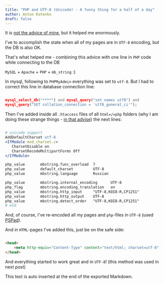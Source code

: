 ```yaml
---
title: "PHP and UTF-8 (Unicode) - A funny thing for a half of a day"
author: Anton Kotenko
draft: false
---
```


It is [not the advice of mine](http://live.julik.nl/2005/03/unicode-php), but it helped me enormously.

I've to accomplish the state when all of my pages are in `UTF-8` encoding, but the DB is also OK.

That's what helped me - combining this advice with one line in `PHP` code while connecting to the DB

`MySQL` + `Apache` + `PHP` + `mb_string` :)

In mysql, following to `PHPMyAdmin` everything was set to `utf-8`. But I had to correct this line in database connection line:

```php

mysql_select_db("****") and mysql_query("set names utf8") and
mysql_query("SET collation_connection = 'utf8_general_ci'");
```

Then I've added inside all `.htaccess` files of all `html=/=php` folders (why I am doing these strange things - [in that advise](http://live.julik.nl/2005/03/unicode-php)) the next lines:

```apache

# unicode support
AddDefaultCharset utf-8
<IfModule mod_charset.c>
   CharsetDisable on
   CharsetRecodeMultipartForms Off
</IfModule>

php_value       mbstring.func_overload  7
php_value       default_charset         UTF-8
php_value       mbstring.language       Russian

php_value       mbstring.internal_encoding      UTF-8
php_flag        mbstring.encoding_translation   on
php_value       mbstring.http_input     "UTF-8,KOI8-R,CP1251"
php_value       mbstring.http_output    UTF-8
php_value       mbstring.detect_order   "UTF-8,KOI8-R,CP1251"
# end
```

And, of course, I've re-encoded all my pages and `php`-files in `UTF-8` (used [PSPad](http://www.pspad.com/)).

And in `HTML`-pages I've added this, just be on the safe side:

```html

<head>
    <meta http-equiv="Content-Type" content="text/html; charset=utf-8" />
</head>
```

And everything started to work great and in `UTF-8`! (this method was used in next post)


This text is auto inserted at the end of the exported Markdown.
